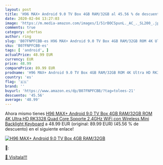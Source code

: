 ```yaml
---
layout: post
title: 'H96 MAX+ Android 9.0 TV Box 4GB RAM/32GB al 45.56 % de descuento'
date: 2020-02-04 13:27:03
image: 'https://m.media-amazon.com/images/I/51rBOCSpunL._AC_._SL200_.jpg'
comments: true
category: ofertas
author: ring
slug: 'B07FNPFCBB-es H96 MAX+ Android 9.0 TV Box 4GB RAM/32GB ROM 4K Ultra HD...'
sku: 'B07FNPFCBB-es'
tags: [ 'android', ]
actualPrice: 48.99 EUR
currency: EUR
price: 48.99
comparePrice: 89.99 EUR
prodname: 'H96 MAX+ Android 9.0 TV Box 4GB RAM/32GB ROM 4K Ultra HD RK3328 Quad Core Soporte 2.4GHz WiFi con Wireless Mini Backlight Keyboard'
country: 'es'
flag: '🇪🇸'
brand: ''
buyurl: 'https://www.amazon.es/dp/B07FNPFCBB/?tag=tolees-21'
descuento: '45.56'
average: '48.99'
---
```


Ahora mismo tienes [H96 MAX+ Android 9.0 TV Box 4GB RAM/32GB ROM 4K Ultra HD RK3328 Quad Core Soporte 2.4GHz WiFi con Wireless Mini Backlight Keyboard](https://www.amazon.es/dp/B07FNPFCBB/?tag=tolees-21) a 48.99 EUR (original: 89.99 EUR) (45.56 %  de descuento) en el siguiente enlace!

[![H96 MAX+ Android 9.0 TV Box 4GB RAM/32GB](https://m.media-amazon.com/images/I/51rBOCSpunL._AC_._SL200_.jpg)](https://www.amazon.es/dp/B07FNPFCBB/?tag=tolees-21)

🔎:


[🛒 Visítala!!!](https://www.amazon.es/dp/B07FNPFCBB/?tag=tolees-21)
